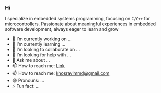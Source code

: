 ### Hi 
I specialize in embedded systems programming, focusing on `C/C++` for microcontrollers. Passionate about meaningful experiences in embedded software development, always eager to learn and grow
- 🔭 I’m currently working on ...
- 🌱 I’m currently learning ...
- 👯 I’m looking to collaborate on ...
- 🤔 I’m looking for help with ...
- 💬 Ask me about ...
- 📫 How to reach me:  [Link]([https://linktr.ee/mohammadkhosravi?utm_source=linktree_admin_share])
- 📫 How to reach me: khosravimmd@gmail.com
- 😄 Pronouns: ...
- ⚡ Fun fact: ...
  
<!--
**Mohamadkhosravi/Mohamadkhosravi** is a ✨ _special_ ✨ repository because its `README.md` (this file) appears on your GitHub profile.

Here are some ideas to get you started:

- 🔭 I’m currently working on ...
- 🌱 I’m currently learning ...
- 👯 I’m looking to collaborate on ...
- 🤔 I’m looking for help with ...
- 💬 Ask me about ...
- 📫 How to reach me: ...
- 😄 Pronouns: ...
- ⚡ Fun fact: ...
-->
